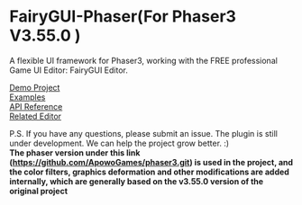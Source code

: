 FairyGUI-Phaser(For Phaser3 V3.55.0 )
====

A flexible UI framework for Phaser3, working with the FREE professional Game UI Editor: FairyGUI Editor.

[Demo Project](https://github.com/akeboshi1/fairygui-phaser-test.git)   
[Examples](https://ApowoGames.github.io/FairyGUI-Phaser/publish/)   
[API Reference](https://www.fairygui.com/learn)   
[Related Editor](https://www.fairygui.com/download)   


P.S. If you have any questions, please submit an issue. The plugin is still under development. We can help the project grow better. :) </br>
**The phaser version under this link (https://github.com/ApowoGames/phaser3.git) is used in the project, and the color filters, graphics deformation and other modifications are added internally, which are generally based on the v3.55.0 version of the original project**

